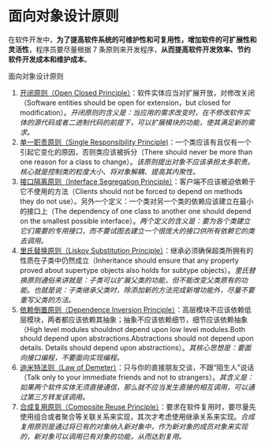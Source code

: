 # 面向对象设计原则

在软件开发中，**为了提高软件系统的可维护性和可复用性，增加软件的可扩展性和灵活性**，程序员要尽量根据 7 条原则来开发程序，**从而提高软件开发效率、节约软件开发成本和维护成本**。

面向对象设计原则

1. [开闭原则（Open Closed Principle）](open_closed_principle.md)：软件实体应当对扩展开放，对修改关闭（Software entities should be open for extension，but closed for modification）。*开闭原则的含义是：当应用的需求改变时，在不修改软件实体的源代码或者二进制代码的前提下，可以扩展模块的功能，使其满足新的需求。*
2. [单一职责原则（Single Responsibility Principle)](single_responsibility_principle.md)：一个类应该有且仅有一个引起它变化的原因，否则类应该被拆分（There should never be more than one reason for a class to change）。*该原则提出对象不应该承担太多职责。核心就是控制类的粒度大小、将对象解耦、提高其内聚性。*
3. [接口隔离原则（Interface Segregation Principle）](interface_segregation_principle.md)：客户端不应该被迫依赖于它不使用的方法（Clients should not be forced to depend on methods they do not use）。另外一个定义：一个类对另一个类的依赖应该建立在最小的接口上（The dependency of one class to another one should depend on the smallest possible interface）。*两个定义的含义是：要为各个类建立它们需要的专用接口，而不要试图去建立一个很庞大的接口供所有依赖它的类去调用。*
4. [里氏替换原则（Liskov Substitution Principle）](liskov_substitution_principle.md)：继承必须确保超类所拥有的性质在子类中仍然成立（Inheritance should ensure that any property proved about supertype objects also holds for subtype objects）。*里氏替换原则通俗来讲就是：子类可以扩展父类的功能，但不能改变父类原有的功能。也就是说：子类继承父类时，除添加新的方法完成新增功能外，尽量不要重写父类的方法。*
5. [依赖倒置原则（Dependence Inversion Principle）](dependence_inversion_principle.md)：高层模块不应该依赖低层模块，两者都应该依赖其抽象；抽象不应该依赖细节，细节应该依赖抽象（High level modules shouldnot depend upon low level modules.Both should depend upon abstractions.Abstractions should not depend upon details. Details should depend upon abstractions）。*其核心思想是：要面向接口编程，不要面向实现编程。*
6. [迪米特法则（Law of Demeter）](law_of_demeter.md)：只与你的直接朋友交谈，不跟“陌生人”说话（Talk only to your immediate friends and not to strangers）。*其含义是：如果两个软件实体无须直接通信，那么就不应当发生直接的相互调用，可以通过第三方转发该调用。*
7. [合成复用原则（Composite Reuse Principle）](composite_reuse_principle.md)：要求在软件复用时，要尽量先使用组合或者聚合等关联关系来实现，其次才考虑使用继承关系来实现。*合成复用原则是通过将已有的对象纳入新对象中，作为新对象的成员对象来实现的，新对象可以调用已有对象的功能，从而达到复用。*

